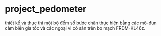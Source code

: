 # project_pedometer
thiết kế và thực thi một bộ đếm số bước chân thực hiện bằng các mô-đun cảm biến gia tốc và các ngoại vi có sẵn trên bo mạch FRDM-KL46z.
